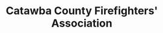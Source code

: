 ---
layout: repo
title: "Catawba County Firefighters' Association"
id: 4897
permalink: repos/4897/
---